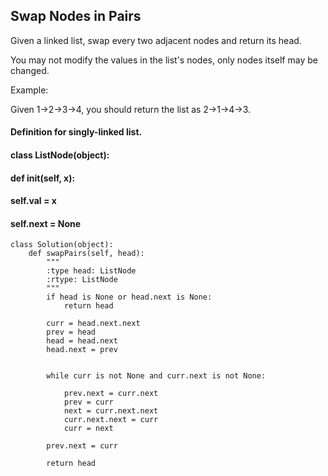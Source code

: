 ## Swap Nodes in Pairs
Given a linked list, swap every two adjacent nodes and return its head.

You may not modify the values in the list's nodes, only nodes itself may be changed.

 

Example:

Given 1->2->3->4, you should return the list as 2->1->4->3.

#### Definition for singly-linked list.
#### class ListNode(object):
####     def __init__(self, x):
####         self.val = x
####         self.next = None

    class Solution(object):
        def swapPairs(self, head):
            """
            :type head: ListNode
            :rtype: ListNode
            """
            if head is None or head.next is None:
                return head

            curr = head.next.next
            prev = head
            head = head.next
            head.next = prev


            while curr is not None and curr.next is not None:

                prev.next = curr.next
                prev = curr
                next = curr.next.next
                curr.next.next = curr
                curr = next

            prev.next = curr

            return head
